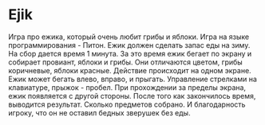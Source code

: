# Ejik
Игра про ежика, который очень любит грибы и яблоки.
Игра на языке программирования - Питон.
Ежик должен сделать запас еды на зиму. 
На сбор дается время 1 минута.
За это время ежик бегает по экрану и собирает провиант, яблоки и грибы. Они отличаются цветом, грибы коричневые, яблоки красные.
Действие происходит на одном экране. Ежик может бегать влево, вправо, и прыгать.
Управление стрелками на клавиатуре, прыжок - пробел.
При прохождении за пределы экрана, ежик появляется с другой стороны.
После того как закончилось время, выводится результат. Сколько предметов собрано. И благодарность игроку, что он не оставил бедных зверушек без еды.
